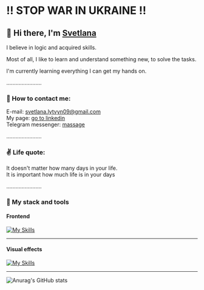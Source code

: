 
<h1>&#8252 STOP WAR IN UKRAINE &#8252</h1>


<h2>&#128075 Hi there, I'm <a href="https://www.linkedin.com/in/svetlanalytvyn/?locale=en_US" target="_blank">Svetlana</a> </h2>

<p>I believe in logic and acquired skills.</p>
<p>Most of all, I like to learn and understand something new, to solve the tasks.</p>
<p>I'm currently learning everything I can get my hands on.</p>
<p>.......................</p>
<h3>&#129309; How to contact me:</h3>
E-mail: <a href="mailto:svetlana.lytvyn09@gmail.com">svetlana.lytvyn09@gmail.com</a></br>
My page: <a href="https://www.linkedin.com/in/svetlanalytvyn/?locale=en_US" target="_blank">go to linkedin</a> </br>
Telegram messenger: <a href="https://t.me/Otrava09" target="_blank">massage</a></br>
<p>.......................</p>
<h3>&#9996; Life quote:</h3>
It doesn't matter how many days in your life.</br>
It is important how much life is in your days
<p>.......................</p>
<h3>&#129504; My stack and tools</h3>
<h4>Frontend</h4>

[![My Skills](https://skillicons.dev/icons?i=vscode,js,html,css,react,sass,nodejs&theme,&perline=10)](https://skillicons.dev)

<hr>
<h4>Visual effects</h4>

[![My Skills](https://skillicons.dev/icons?i=ps,sketchup,figma&theme,&perline=10)](https://skillicons.dev)

<hr>

![Anurag's GitHub stats](https://github-readme-stats.vercel.app/api?username=0trava&show_icons=true&theme=transparent)


